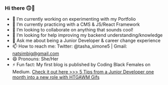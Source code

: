 ### Hi there 🙃👋


- 🔭 I’m currently working on experimenting with my Portfolio
- 🌱 I’m currently practicing with a CMS & JS/React Framework
- 👯 I’m looking to collaborate on anything that sounds cool!
- 🤔 I’m looking for help improving my backend understanding/knowledge
- 💬 Ask me about being a Junior Developer & career change experience
- 📫 How to reach me: Twitter: @tasha_simone5 | Gmail: natsimbig@gmail.com
- 😄 Pronouns: She/Her
- ⚡ Fun fact: My first blog is published by Coding Black Females on Medium. <a href="https://medium.com/codingblackfemales/5-tips-from-a-junior-developer-one-month-into-a-new-role-with-how-to-get-away-with-murder-gifs-d32a31c6a180" alt="link to natashas blog">Check it out here >>> 5 Tips from a Junior Developer one month into a new role with HTGAWM Gifs</a>

